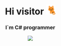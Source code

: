 <h1 align="center">Hi visitor
<img src="https://github.com/Kot-Alenya/Kot-Alenya/blob/main/Cat_Greeting.gif" height="32"/></h1> 
<h3 align="center">I`m C# programmer</h3>

<div align="center">
<img width="550" src="https://github-readme-stats.vercel.app/api?username=Kot-Alenya&show_icons=true&theme=codeSTACKr">
  </div>
